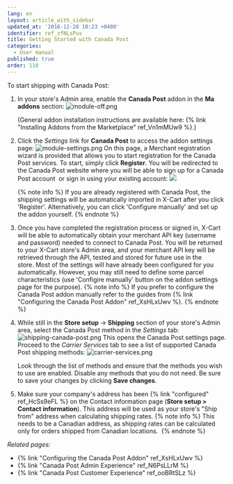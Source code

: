 ```yaml
---
lang: en
layout: article_with_sidebar
updated_at: '2016-12-28 10:23 +0400'
identifier: ref_zfNLsPus
title: Getting Started with Canada Post
categories:
  - User manual
published: true
order: 110
---
```



To start shipping with Canada Post:

1.  In your store's Admin area, enable the **Canada Post** addon in the **Ma addons** section:
    ![module-off.png]({{site.baseurl}}/attachments/ref_zfNLsPus/module-off.png)

    (General addon installation instructions are available here: {% link "Installing Addons from the Marketplace" ref_Vn1mMUw9 %}.)

2.  Click the _Settings_ link for **Canada Post** to access the addon settings page:
    ![module-settings.png]({{site.baseurl}}/attachments/ref_zfNLsPus/module-settings.png)
    On this page, a Merchant registration wizard is provided that allows you to start registration for the Canada Post services.
    To start, simply click **Register**. You will be redirected to the Canada Post website where you will be able to sign up for a Canada Post account  or sign in using your existing account:
    ![]({{site.baseurl}}/attachments/7505231/7602671.png)
    
    {% note  info %}
    If you are already registered with Canada Post, the shipping settings will be automatically imported in X-Cart after you click 'Register'. Alternatively, you can click 'Configure manually' and set up the addon yourself.
    {% endnote %}
    
3.  Once you have completed the registration process or signed in, X-Cart will be able to automatically obtain your merchant API key (username and password) needed to connect to Canada Post. You will be returned to your X-Cart store's Admin area, and your merchant API key will be retrieved through the API, tested and stored for future use in the store. Most of the settings will have already been configured for you automatically. However, you may still need to define some parcel characteristics (use 'Configire manually' button on the addon settings page for the purpose).
    {% note info %}
    If you prefer to configure the Canada Post addon manually refer to the guides from {% link "Configuring the Canada Post Addon" ref_XsHLxUwv %}.
    {% endnote %}
    
4.  While still in the **Store setup** -> **Shipping** section of your store's Admin area, select the Canada Post method in the _Settings_ tab: 
    ![shipping-canada-post.png]({{site.baseurl}}/attachments/ref_zfNLsPus/shipping-canada-post.png)
    This opens the Canada Post settings page. Proceed to the _Carrier Services_ tab to see a list of supported Canada Post shipping methods:
    ![carrier-services.png]({{site.baseurl}}/attachments/ref_zfNLsPus/carrier-services.png)
    
    Look through the list of methods and ensure that the methods you wish to use are enabled. Disable any methods that you do not need. Be sure to save your changes by clicking **Save changes**.
5.  Make sure your company's address has been {% link "configured" ref_HcSs9eFL %} on the Contact information page (**Store setup > Contact information**). This address will be used as your store's "Ship from" address when calculating shipping rates. 
    {% note info %}
    This needs to be a Canadian address, as shipping rates can be calculated only for orders shipped from Canadian locations. 
    {% endnote %}

_Related pages:_

*   {% link "Configuring the Canada Post Addon" ref_XsHLxUwv %}
*   {% link "Canada Post Admin Experience" ref_N6PsLLrM %}
*   {% link "Canada Post Customer Experience" ref_ooBRtSLz %}
